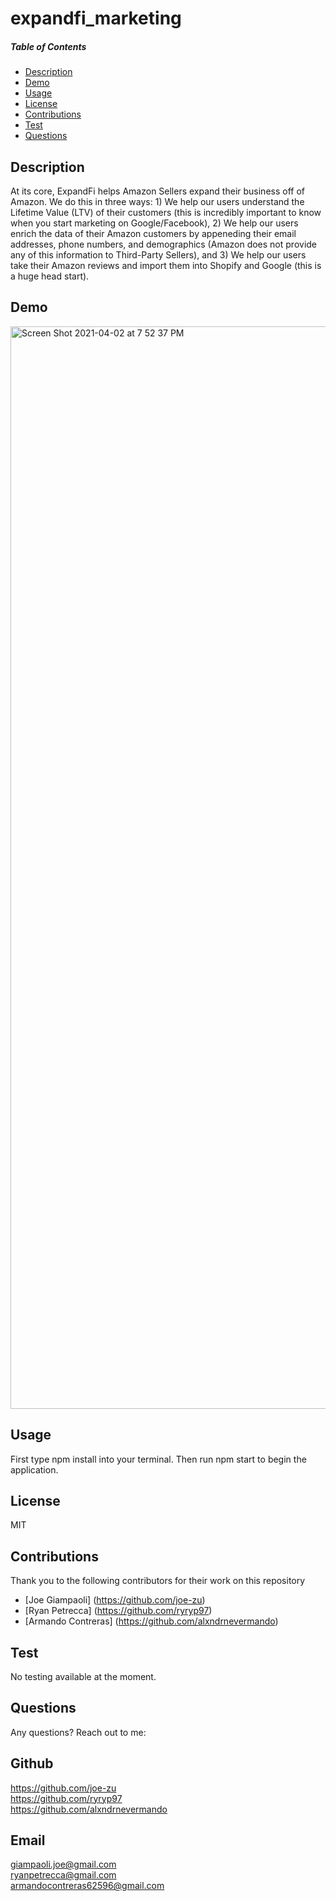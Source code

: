 # expandfi_marketing
  
  ##### Table of Contents  
  * [Description](#description)
  * [Demo](#demo)
  * [Usage](#usage)  
  * [License](#license)  
  * [Contributions](#contributor)  
  * [Test](#github)  
  * [Questions](#questions)  


  ## Description
  At its core, ExpandFi helps Amazon Sellers expand their business off of Amazon. We do this in three ways: 1) We help our users understand the Lifetime Value (LTV) of their customers (this is incredibly important to know when you start marketing on Google/Facebook), 2) We help our users enrich the data of their Amazon customers by appeneding their email addresses, phone numbers, and demographics (Amazon does not provide any of this information to Third-Party Sellers), and 3) We help our users take their Amazon reviews and import them into Shopify and Google (this is a huge head start).
 
 ## Demo
 
 <img width="1732" alt="Screen Shot 2021-04-02 at 7 52 37 PM" src="https://user-images.githubusercontent.com/71421032/113465984-fbbd8a80-93ec-11eb-9243-0b7ea8e22ea9.png">

  ## Usage
  First type npm install into your terminal. Then run npm start to begin the application.

  ## License
  MIT

  ## Contributions
  Thank you to the following contributors for their work on this repository

  * [Joe Giampaoli] (https://github.com/joe-zu)
  * [Ryan Petrecca] (https://github.com/ryryp97)
  * [Armando Contreras] (https://github.com/alxndrnevermando)

  ## Test
  No testing available at the moment.

  ## Questions
  Any questions? Reach out to me:

  ## Github
  https://github.com/joe-zu <br>
  https://github.com/ryryp97 <br>
  https://github.com/alxndrnevermando <br>
  ## Email
  giampaoli.joe@gmail.com <br>
  ryanpetrecca@gmail.com <br>
  armandocontreras62596@gmail.com <br>

